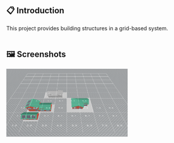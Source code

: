 ## 📋 Introduction
This project provides building structures in a grid-based system.
<br/><br/>


## 🖼️ Screenshots
<img src="Screenshots/1.png" width="320" height="180">
<br/><br/>
